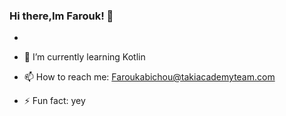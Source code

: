 ### Hi there,Im Farouk! 👋


- 
- 🌱 I’m currently learning Kotlin
- 📫 How to reach me: Faroukabichou@takiacademyteam.com

- ⚡ Fun fact: yey
